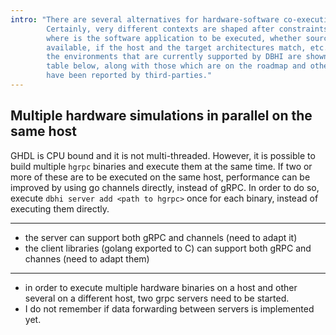 ```yaml
---
intro: "There are several alternatives for hardware-software co-execution.
        Certainly, very different contexts are shaped after constraints such as
        where is the software application to be executed, whether sources are
        available, if the host and the target architectures match, etc. All of
        the environments that are currently supported by DBHI are shown in the
        table below, along with those which are on the roadmap and others which
        have been reported by third-parties."
---
```

## Multiple hardware simulations in parallel on the same host

GHDL is CPU bound and it is not multi-threaded. However, it is possible to build multiple `hgrpc` binaries and execute them at the same time. If two or more of these are to be executed on the same host, performance can be improved by using go channels directly, instead of gRPC. In order to do so, execute `dbhi server add <path to hgrpc>` once for each binary, instead of executing them directly.

---

- the server can support both gRPC and channels (need to adapt it)
- the client libraries (golang exported to C) can support both gRPC and channes (need to adapt them)

---

- in order to execute multiple hardware binaries on a host and other several on a different host, two grpc servers need to be started.
- I do not remember if data forwarding between servers is implemented yet.